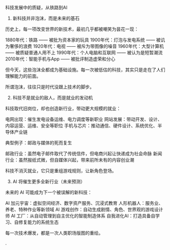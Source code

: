 科技发展中的质疑，从铁路到AI

1. 新科技并非泡沫，而是未来的基石

历史上，每一项改变世界的新技术，最初几乎都被嘲笑为昙花一现：

1880年代：铁路 —— 被批为资本家的玩具
1900年代：灯泡与发电系统 —— 被讥为奢侈的浪费
1920年代：电视 —— 被斥为带图像的噪音
1960年代：大型计算机 —— 被质疑普通人用不上
1990年代：个人电脑和互联网 —— 被认为是短暂潮流
2010年代：智能手机与App —— 被批评制造虚荣和分心

但今天，这些泡沫全都成为基础设施。每一次被低估的科技，其实只是走在了人们理解能力的前面。

所谓泡沫，往往只是时代没跟上技术的脚步。

2. 科技不是就业的敌人，而是就业的发动机

科技取代旧岗位，却也创造新行业，带动更大规模的就业：

电网出现：催生发电设备运维、电力调度等新职业
网站发展：带动开发、设计、内容运营、运维、安全等职位
手机与芯片：推动通信、硬件设计、系统优化、半导体产业链

典型例子：邮政与媒体的死而复生

邮政行业：虽然电子邮件取代了传统信件，但电商兴起让快递成为社会命脉
新闻行业：虽然报纸式微，但自媒体兴起，带来前所未有的内容创业潮

科技不消灭就业，它只是重组游戏规则，让新角色登场。

3. AI 将催生更多全新行业（未来预测）

未来的 AI 可能成为下一个被误解的新科技：

AI 加元宇宙：虚拟空间经济、数字资产服务、沉浸式教育
人形机器人：服务业、养老、特种作业等新领域
AI 游戏创作：自动生成剧情、角色、世界观的游戏设计师
AI 工厂：从自动管理到自主优化的智能制造体系
自我进化AI：打造具备自学习、自修复能力的系统生态

每一次技术爆发，都是一次人类职场版图的重绘。

.
